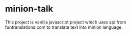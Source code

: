 # minion-talk
 This project is vanilla javascript project which uses api from funtranslations.com to translate text into minion language.
